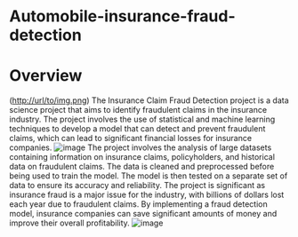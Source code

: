 # Automobile-insurance-fraud-detection
# Overview
([http://url/to/img.png](https://drive.google.com/file/d/1VLaROyH8U1SEUyVh3waN7g3PssXHR4YD/view?usp=share_link))
The Insurance Claim Fraud Detection project is a data science project that aims to identify fraudulent claims in the insurance industry. The project involves the use of statistical and machine learning techniques to develop a model that can detect and prevent fraudulent claims, which can lead to significant financial losses for insurance companies.
![image](https://github.com/abhikadam27/Automobile-insurance-fraud-detection/assets/78306477/cd65302a-4925-48b3-ac2f-6f149e2fba5d)
The project involves the analysis of large datasets containing information on insurance claims, policyholders, and historical data on fraudulent claims. The data is cleaned and preprocessed before being used to train the model. The model is then tested on a separate set of data to ensure its accuracy and reliability.
The project is significant as insurance fraud is a major issue for the industry, with billions of dollars lost each year due to fraudulent claims. By implementing a fraud detection model, insurance companies can save significant amounts of money and improve their overall profitability.
![image](https://github.com/abhikadam27/Automobile-insurance-fraud-detection/assets/78306477/e2c30c39-2740-42b8-a453-0b89b782cee8)
